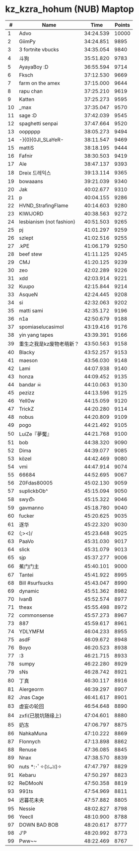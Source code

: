 # kz_kzra_hohum (NUB) Maptop

|  # | Name | Time | Points |
|-------------- | -------------- | -------------- | -------------- | 
| 1 | Advo | 34:24.539 | 10000 | 
| 2 | GiimPy | 34:24.851 | 9895 | 
| 3 | 3 fortnite vbucks | 34:35.054 | 9840 | 
| 4 | 斗狗 | 35:51.820 | 9783 | 
| 5 | AyayaBoy :D | 36:55.594 | 9714 | 
| 6 | Fksch | 37:12.530 | 9669 | 
| 7 | farm on the amex | 37:15.000 | 9644 | 
| 8 | rapu chan | 37:25.210 | 9619 | 
| 9 | Katten | 37:25.273 | 9595 | 
| 10 | _max | 37:35.047 | 9570 | 
| 11 | sage :D | 37:42.039 | 9545 | 
| 12 | spaghetti senpai | 37:47.664 | 9520 | 
| 13 | ooppppp | 38:05.273 | 9494 | 
| 14 | -}{0}{0JI_SLaYeR- | 38:11.547 | 9469 | 
| 15 | mattiS | 38:18.195 | 9444 | 
| 16 | Fafnir | 38:30.503 | 9419 | 
| 17 | Ale | 38:47.137 | 9393 | 
| 18 | Dreix 드레익스 | 39:13.114 | 9365 | 
| 19 | bowaaans | 39:21.039 | 9340 | 
| 20 | Jak | 40:02.677 | 9310 | 
| 21 | p | 40:04.155 | 9286 | 
| 22 | HVND_StrafingFlame | 40:14.603 | 9280 | 
| 23 | KIWIJORD | 40:38.563 | 9272 | 
| 24 | lesbianism (not fashion) | 40:51.503 | 9265 | 
| 25 | pj | 41:01.297 | 9259 | 
| 26 | szlept | 41:02.516 | 9255 | 
| 27 | .kPE | 41:06.179 | 9250 | 
| 28 | beef stew | 41:11.125 | 9245 | 
| 29 | CMJ | 41:20.125 | 9239 | 
| 30 | zeo | 42:02.289 | 9226 | 
| 31 | xdd | 42:03.914 | 9221 | 
| 32 | Kuupo | 42:15.844 | 9214 | 
| 33 | 󠀡󠀡⁧⁧AsqueN | 42:24.445 | 9208 | 
| 34 | si | 42:32.063 | 9202 | 
| 35 | matti sami | 42:35.172 | 9196 | 
| 36 | n1a | 42:50.679 | 9188 | 
| 37 | spomiaselucasimol | 43:19.416 | 9176 | 
| 38 | yin yang tapes | 43:39.391 | 9166 | 
| 39 | 重生之我是kz废物老萌新？ | 43:50.563 | 9158 | 
| 40 | Blacky | 43:52.257 | 9153 | 
| 41 | maeson | 43:56.030 | 9148 | 
| 42 | Lami | 44:07.938 | 9140 | 
| 43 | honza | 44:09.452 | 9135 | 
| 44 | bandar ☠ | 44:10.063 | 9130 | 
| 45 | pezizz | 44:13.596 | 9125 | 
| 46 | Yell0w | 44:15.059 | 9120 | 
| 47 | TrickZ | 44:20.280 | 9114 | 
| 48 | nobus | 44:20.809 | 9109 | 
| 49 | pogo | 44:21.492 | 9105 | 
| 50 | LuiZe『夢魘』 | 44:21.768 | 9100 | 
| 51 | bob | 44:38.320 | 9090 | 
| 52 | Dima | 44:39.077 | 9085 | 
| 53 | közel | 44:42.469 | 9080 | 
| 54 | vmi | 44:47.914 | 9074 | 
| 55 | 66684 | 44:52.695 | 9067 | 
| 56 | Z0Fdas80005 | 45:02.130 | 9059 | 
| 57 | suplickbOb^ | 45:15.094 | 9050 | 
| 58 | swy𐂃 | 45:15.322 | 9046 | 
| 59 | gavmanno | 45:18.780 | 9040 | 
| 60 | fucker | 45:20.625 | 9035 | 
| 61 | 逐华 | 45:22.320 | 9030 | 
| 62 | (;><)/ | 45:23.648 | 9025 | 
| 63 | PaaVo | 45:31.030 | 9017 | 
| 64 | slick | 45:31.079 | 9013 | 
| 65 | sjp | 45:37.277 | 9006 | 
| 66 | 蕉门门主 | 45:40.101 | 9000 | 
| 67 | Tantei | 45:41.922 | 8995 | 
| 68 | Bill #surfsucks | 45:43.047 | 8990 | 
| 69 | dynamic | 45:51.362 | 8982 | 
| 70 | IvanB | 45:52.574 | 8977 | 
| 71 | theax | 45:55.498 | 8972 | 
| 72 | commonsense | 45:57.273 | 8967 | 
| 73 | 887 | 45:59.617 | 8961 | 
| 74 | YDLYMFM | 46:04.233 | 8955 | 
| 75 | asdF | 46:09.672 | 8948 | 
| 76 | Boyo | 46:20.523 | 8938 | 
| 77 | :3 | 46:21.715 | 8933 | 
| 78 | sumpy | 46:22.280 | 8929 | 
| 79 | sNs | 46:28.742 | 8921 | 
| 80 | 丁真 | 46:30.117 | 8916 | 
| 81 | Alergeorm | 46:39.297 | 8907 | 
| 82 | Jnas Cage | 46:41.617 | 8901 | 
| 83 | 虚妄の轮回 | 46:54.648 | 8890 | 
| 84 | zxfi(已脱坑随缘上) | 47:04.601 | 8880 | 
| 85 | 奶冻 | 47:06.797 | 8875 | 
| 86 | NahkaMuna | 47:10.222 | 8869 | 
| 87 | Flonnych | 47:13.898 | 8862 | 
| 88 | Renuse | 47:36.085 | 8845 | 
| 89 | Nnax | 47:38.570 | 8839 | 
| 90 | nuts *:･ﾟ✧(ꈍᴗꈍ)✧ | 47:47.797 | 8829 | 
| 91 | Kebaru | 47:50.297 | 8823 | 
| 92 | ReDMooN | 47:50.358 | 8819 | 
| 93 | 991ts | 47:54.969 | 8811 | 
| 94 | 迟暮花未央 | 47:57.882 | 8805 | 
| 95 | Nessie | 48:02.827 | 8798 | 
| 96 | Yeecll | 48:10.900 | 8788 | 
| 97 | DOWN BAD BOB | 48:20.617 | 8777 | 
| 98 | J'P | 48:20.992 | 8773 | 
| 99 | Pww~~ | 48:22.469 | 8767 | 

